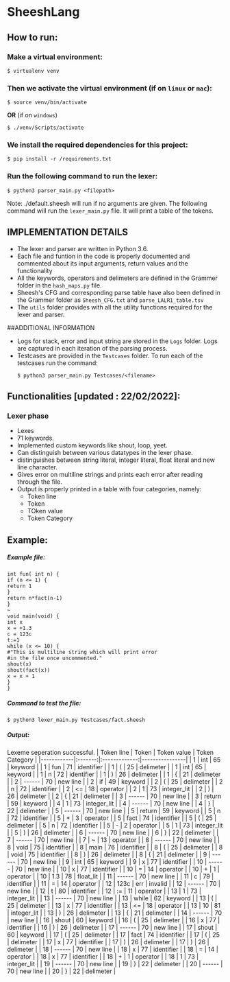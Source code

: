 # SheeshLang
## How to run: 

### Make a virtual environment:
```shell
$ virtualenv venv
```

### Then we activate the virtual environment (if on `linux` or `mac`):

```shell
$ source venv/bin/activate
```
**OR**
(if on `windows`)
```shell
$ ./venv/Scripts/activate
```


### We install the required dependencies for this project:
```shell
$ pip install -r /requirements.txt
```
### Run the following command to run the lexer:
```shell
$ python3 parser_main.py <filepath>
```
Note: ./default.sheesh will run if no arguments are given.
The following command will run the `lexer_main.py` file.
It will print a table of the tokens.


## IMPLEMENTATION DETAILS
- The lexer and parser are written in Python 3.6.
- Each file and funtion in the code is properly documented and commented about its input  arguments, return values and the functionality
- All the keywords, operators and delimeters are defined in the Grammer folder in the `hash_maps.py` file.
- Sheesh's CFG and corresponding parse table have also been defined in the Grammer folder as `Sheesh_CFG.txt` and `parse_LALR1_table.tsv`
- The `utils` folder provides with all the utility functions required for the lexer and parser.

##ADDITIONAL INFORMATION
- Logs for stack, error and input string are stored in the `Logs` folder. Logs are captured in each iteration of the parsing process.
- Testcases are provided in the `Testcases` folder. To run each of the testcases run the command:
  ```shell
  $ python3 parser_main.py Testcases/<filename>
  ```

## Functionalities [updated : 22/02/2022]:

### Lexer phase    
  - Lexes
  - 71 keywords.
  - Implemented custom keywords like shout, loop, yeet.
  - Can distinguish between various datatypes in the lexer phase.
  - distinguishes between string literal, integer literal, float literal and new line character.
  - Gives error on multiline strings and prints each error after reading through the file.
  - Output is properly printed in a table with four categories, namely:
    -  Token line
    -  Token
    -  TOken value
    -  Token Category

## Example:

##### Example file:
```
int fun( int n) { 
if (n <= 1) {
return 1
} 
return n*fact(n-1)
}
~
void main(void) { 
int x 
x = +1.3 
c = 123c
t:=1
while (x <= 10) { 
#"This is multiline string which will print error
#in the file once uncommented." 
shout(x)
shout(fact(x))
x = x + 1 
}
} 
```
##### Command to test the file:
```shell
$ python3 lexer_main.py Testcases/fact.sheesh
```
##### Output:
Lexeme seperation successful.
| Token line | Token  | Token value | Token Category |
|------------|:-------:|:-------------:|----------------|
| 1          | int    | 65          | keyword        |
| 1          | fun    | 71          | identifier     |
| 1          | (      | 25          | delimeter      |
| 1          | int    | 65          | keyword        |
| 1          | n      | 72          | identifier     |
| 1          | )      | 26          | delimeter      |
| 1          | {      | 21          | delimeter      |
| 2          | ------ | 70          | new line       |
| 2          | if     | 49          | keyword        |
| 2          | (      | 25          | delimeter      |
| 2          | n      | 72          | identifier     |
| 2          | <=     | 18          | operator       |
| 2          | 1      | 73          | integer_lit    |
| 2          | )      | 26          | delimeter      |
| 2          | {      | 21          | delimeter      |
| 3          | ------ | 70          | new line       |
| 3          | return | 59          | keyword        |
| 4          | 1      | 73          | integer_lit    |
| 4          | ------ | 70          | new line       |
| 4          | }      | 22          | delimeter      |
| 5          | ------ | 70          | new line       |
| 5          | return | 59          | keyword        |
| 5          | n      | 72          | identifier     |
| 5          | *      | 3           | operator       |
| 5          | fact   | 74          | identifier     |
| 5          | (      | 25          | delimeter      |
| 5          | n      | 72          | identifier     |
| 5          | -      | 2           | operator       |
| 5          | 1      | 73          | integer_lit    |
| 5          | )      | 26          | delimeter      |
| 6          | ------ | 70          | new line       |
| 6          | }      | 22          | delimeter      |
| 7          | ------ | 70          | new line       |
| 7          | ~      | 13          | operator       |
| 8          | ------ | 70          | new line       |
| 8          | void   | 75          | identifier     |
| 8          | main   | 76          | identifier     |
| 8          | (      | 25          | delimeter      |
| 8          | void   | 75          | identifier     |
| 8          | )      | 26          | delimeter      |
| 8          | {      | 21          | delimeter      |
| 9          | ------ | 70          | new line       |
| 9          | int    | 65          | keyword        |
| 9          | x      | 77          | identifier     |
| 10         | ------ | 70          | new line       |
| 10         | x      | 77          | identifier     |
| 10         | =      | 14          | operator       |
| 10         | +      | 1           | operator       |
| 10         | 1.3    | 78          | float_lit      |
| 11         | ------ | 70          | new line       |
| 11         | c      | 79          | identifier     |
| 11         | =      | 14          | operator       |
| 12         | 123c   | err         | invalid        |
| 12         | ------ | 70          | new line       |
| 12         | t      | 80          | identifier     |
| 12         | :=     | 11          | operator       |
| 13         | 1      | 73          | integer_lit    |
| 13         | ------ | 70          | new line       |
| 13         | while  | 62          | keyword        |
| 13         | (      | 25          | delimeter      |
| 13         | x      | 77          | identifier     |
| 13         | <=     | 18          | operator       |
| 13         | 10     | 81          | integer_lit    |
| 13         | )      | 26          | delimeter      |
| 13         | {      | 21          | delimeter      |
| 14         | ------ | 70          | new line       |
| 16         | shout  | 60          | keyword        |
| 16         | (      | 25          | delimeter      |
| 16         | x      | 77          | identifier     |
| 16         | )      | 26          | delimeter      |
| 17         | ------ | 70          | new line       |
| 17         | shout  | 60          | keyword        |
| 17         | (      | 25          | delimeter      |
| 17         | fact   | 74          | identifier     |
| 17         | (      | 25          | delimeter      |
| 17         | x      | 77          | identifier     |
| 17         | )      | 26          | delimeter      |
| 17         | )      | 26          | delimeter      |
| 18         | ------ | 70          | new line       |
| 18         | x      | 77          | identifier     |
| 18         | =      | 14          | operator       |
| 18         | x      | 77          | identifier     |
| 18         | +      | 1           | operator       |
| 18         | 1      | 73          | integer_lit    |
| 19         | ------ | 70          | new line       |
| 19         | }      | 22          | delimeter      |
| 20         | ------ | 70          | new line       |
| 20         | }      | 22          | delimeter      |
